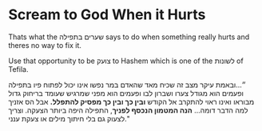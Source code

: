 # Scream to God When it Hurts

Thats what the שערים בתפילה says to do when something really hurts and theres no way to fix it. 

Use that opportunity to be צועק to Hashem which is one of the לשונות of Tefila.

״...ובאמת עיקר מצב זה שכיח מאד שהאדם במר נפשו אינו יכול לפתוח פיו בתפילה ופעמים הוא מגודל צערו ושברון לבו ופעמים הוא מפני שמרגיש שעומד בריחוק גדול מבוראו ואינו ראוי להתקרב אל הקודש **ובין כך ובין כך מפסיק להתפלל.** אבל הס אזניך למה הדבר דומה... **הנה המטמון הנכסף לפניך**, התפילה היפה ביותר הצעקה. וצריך לצעוק גם בלי חיתוך מילים או צעקת ענני."
